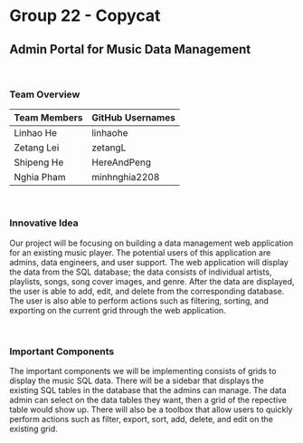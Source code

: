 # Group 22 - Copycat
## Admin Portal for Music Data Management

<br>

### Team Overview
Team Members | GitHub Usernames
-------------|-----------------
Linhao He 	 |	linhaohe
Zetang Lei	 |	zetangL
Shipeng He	 |	HereAndPeng
Nghia Pham   |  minhnghia2208

<br>

### Innovative Idea

Our project will be focusing on building a data management web application for an existing music player. The potential users of this application are admins, data engineers, and user support. The web application will display the data from the SQL database; the data consists of individual artists, playlists, songs, song cover images, and genre. After the data are displayed, the user is able to add, edit, and delete from the corresponding database. The user is also able to perform actions such as filtering, sorting, and exporting on the current grid through the web application. 

<br>

### Important Components

The important components we will be implementing consists of grids to display the music SQL data. There will be a sidebar that displays the existing SQL tables in the database that the admins can manage. The data admin can select on the data tables they want, then a grid of the repective table would show up.
There will also be a toolbox that allow users to quickly perform actions such as filter, export, sort, add, delete, and edit on the existing grid. 
